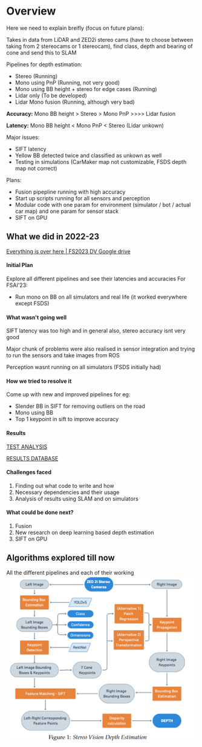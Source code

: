 # Overview
Here we need to explain breifly (focus on future plans):

Takes in data from LiDAR and ZED2i stereo cams (have to choose between taking from 2 stereocams or 1 stereocam), find class, depth and bearing of cone and send this to SLAM

Pipelines for depth estimation:

- Stereo (Running)
- Mono using PnP (Running, not very good)
- Mono using BB height + stereo for edge cases (Running)
- Lidar only (To be developed)
- Lidar Mono fusion (Running, although very bad)

**Accuracy:** Mono BB height > Stereo > Mono PnP >>>> Lidar fusion

**Latency:** Mono BB height < Mono PnP < Stereo (Lidar unkown)

Major issues:

- SIFT latency
- Yellow BB detected twice and classified as unkown as well
- Testing in simulations (CarMaker map not customizable, FSDS depth map not correct)

Plans:

- Fusion pipepline running with high accuracy
- Start up scripts running for all sensors and perception
- Modular code with one param for environment (simulator / bot / actual car map) and one param for sensor stack
- SIFT on GPU


## What we did in 2022-23
[Everything is over here | FS2023 DV Google drive](https://drive.google.com/drive/folders/1uytmMQZ6OIU8GvSoflgg-gTA-Q-w-dff?usp=drive_link)

<!-- **TL;DR:**

(*Add a contents sections here, and link to the sections below.*) -->

#### Initial Plan 

Explore all different pipelines and see their latencies and accuracies
For FSAI'23:

- Run mono on BB on all simulators and real life (it worked everywhere except FSDS)

#### What wasn't going well
SIFT latency was too high and in general also, stereo accuracy isnt very good

Major chunk of problems were also realised in sensor integration and trying to run the sensors and take images from ROS

Perception wasnt running on all simulators (FSDS initially had)

#### How we tried to resolve it

Come up with new and improved pipelines
for eg:

- Slender BB in SIFT for removing outliers on the road
- Mono using BB
- Top 1 keypoint in sift to improve accuracy

#### Results
[TEST ANALYSIS](https://docs.google.com/document/d/1DjbddiCy1eq-4h39NRJdKfY5A1mYQLK_NXnZZhUIR6s/edit?usp=drive_link)

[RESULTS DATABASE](https://docs.google.com/spreadsheets/d/1rsW-HaELM-i9SkwVesPqJ5heiMxQTBVtV0hdAOH5Cd4/edit?usp=drive_link)

#### Challenges faced
1. Finding out what code to write and how
2. Necessary dependencies and their usage
3. Analysis of results using SLAM and on simulators

#### What could be done next?
1. Fusion
2. New research on deep learning based depth estimation
3. SIFT on GPU

## Algorithms explored till now
All the different pipelines and each of their working
![Alt text](image.png)